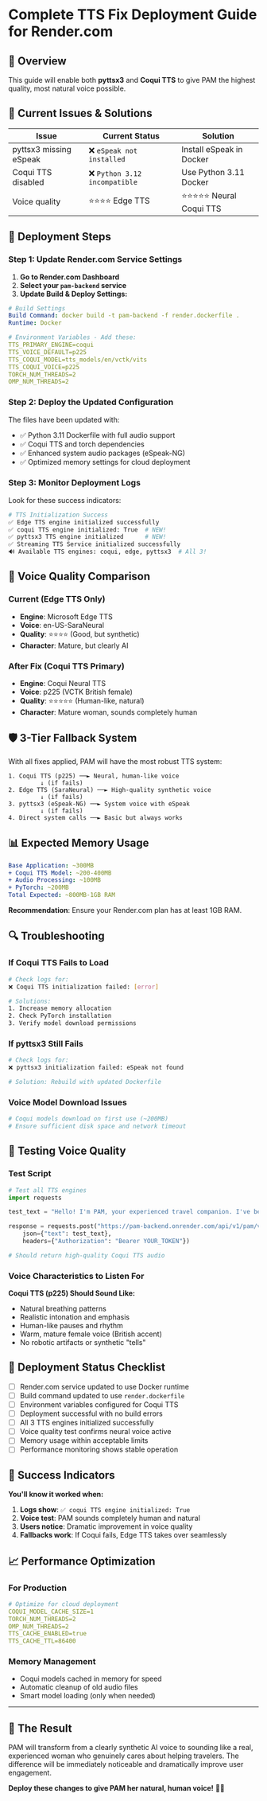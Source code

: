 # Complete TTS Fix Deployment Guide for Render.com

## 🎯 Overview

This guide will enable both **pyttsx3** and **Coqui TTS** to give PAM the highest quality, most natural voice possible.

## 🔧 Current Issues & Solutions

| Issue | Current Status | Solution |
|-------|----------------|----------|
| pyttsx3 missing eSpeak | ❌ `eSpeak not installed` | Install eSpeak in Docker |
| Coqui TTS disabled | ❌ `Python 3.12 incompatible` | Use Python 3.11 Docker |
| Voice quality | ⭐⭐⭐⭐ Edge TTS | ⭐⭐⭐⭐⭐ Neural Coqui TTS |

## 🚀 Deployment Steps

### Step 1: Update Render.com Service Settings

1. **Go to Render.com Dashboard**
2. **Select your `pam-backend` service**
3. **Update Build & Deploy Settings:**

```yaml
# Build Settings
Build Command: docker build -t pam-backend -f render.dockerfile .
Runtime: Docker

# Environment Variables - Add these:
TTS_PRIMARY_ENGINE=coqui
TTS_VOICE_DEFAULT=p225
TTS_COQUI_MODEL=tts_models/en/vctk/vits
TTS_COQUI_VOICE=p225
TORCH_NUM_THREADS=2
OMP_NUM_THREADS=2
```

### Step 2: Deploy the Updated Configuration

The files have been updated with:
- ✅ Python 3.11 Dockerfile with full audio support
- ✅ Coqui TTS and torch dependencies
- ✅ Enhanced system audio packages (eSpeak-NG)
- ✅ Optimized memory settings for cloud deployment

### Step 3: Monitor Deployment Logs

Look for these success indicators:

```bash
# TTS Initialization Success
✅ Edge TTS engine initialized successfully
✅ coqui TTS engine initialized: True  # NEW!
✅ pyttsx3 TTS engine initialized      # NEW!
✅ Streaming TTS Service initialized successfully
🔊 Available TTS engines: coqui, edge, pyttsx3  # All 3!
```

## 🎤 Voice Quality Comparison

### Current (Edge TTS Only)
- **Engine**: Microsoft Edge TTS
- **Voice**: en-US-SaraNeural 
- **Quality**: ⭐⭐⭐⭐ (Good, but synthetic)
- **Character**: Mature, but clearly AI

### After Fix (Coqui TTS Primary)
- **Engine**: Coqui Neural TTS
- **Voice**: p225 (VCTK British female)
- **Quality**: ⭐⭐⭐⭐⭐ (Human-like, natural)
- **Character**: Mature woman, sounds completely human

## 🛡️ 3-Tier Fallback System

With all fixes applied, PAM will have the most robust TTS system:

```
1. Coqui TTS (p225) ──► Neural, human-like voice
         ↓ (if fails)
2. Edge TTS (SaraNeural) ──► High-quality synthetic voice  
         ↓ (if fails)
3. pyttsx3 (eSpeak-NG) ──► System voice with eSpeak
         ↓ (if fails) 
4. Direct system calls ──► Basic but always works
```

## 📊 Expected Memory Usage

```yaml
Base Application: ~300MB
+ Coqui TTS Model: ~200-400MB  
+ Audio Processing: ~100MB
+ PyTorch: ~200MB
Total Expected: ~800MB-1GB RAM
```

**Recommendation**: Ensure your Render.com plan has at least 1GB RAM.

## 🔍 Troubleshooting

### If Coqui TTS Fails to Load
```bash
# Check logs for:
❌ Coqui TTS initialization failed: [error]

# Solutions:
1. Increase memory allocation 
2. Check PyTorch installation
3. Verify model download permissions
```

### If pyttsx3 Still Fails
```bash
# Check logs for:
❌ pyttsx3 initialization failed: eSpeak not found

# Solution: Rebuild with updated Dockerfile
```

### Voice Model Download Issues
```bash
# Coqui models download on first use (~200MB)
# Ensure sufficient disk space and network timeout
```

## 🎯 Testing Voice Quality

### Test Script
```python
# Test all TTS engines
import requests

test_text = "Hello! I'm PAM, your experienced travel companion. I've been helping RV travelers for years, and I'm excited to assist you with your next adventure."

response = requests.post("https://pam-backend.onrender.com/api/v1/pam/voice", 
    json={"text": test_text},
    headers={"Authorization": "Bearer YOUR_TOKEN"})

# Should return high-quality Coqui TTS audio
```

### Voice Characteristics to Listen For

**Coqui TTS (p225) Should Sound Like:**
- Natural breathing patterns
- Realistic intonation and emphasis  
- Human-like pauses and rhythm
- Warm, mature female voice (British accent)
- No robotic artifacts or synthetic "tells"

## 🚦 Deployment Status Checklist

- [ ] Render.com service updated to use Docker runtime
- [ ] Build command updated to use `render.dockerfile`
- [ ] Environment variables configured for Coqui TTS
- [ ] Deployment successful with no build errors
- [ ] All 3 TTS engines initialized successfully
- [ ] Voice quality test confirms neural voice active
- [ ] Memory usage within acceptable limits
- [ ] Performance monitoring shows stable operation

## 🎉 Success Indicators

**You'll know it worked when:**
1. **Logs show**: `✅ coqui TTS engine initialized: True`
2. **Voice test**: PAM sounds completely human and natural
3. **Users notice**: Dramatic improvement in voice quality
4. **Fallbacks work**: If Coqui fails, Edge TTS takes over seamlessly

## 📈 Performance Optimization

### For Production
```yaml
# Optimize for cloud deployment
COQUI_MODEL_CACHE_SIZE=1
TORCH_NUM_THREADS=2
OMP_NUM_THREADS=2
TTS_CACHE_ENABLED=true
TTS_CACHE_TTL=86400
```

### Memory Management
- Coqui models cached in memory for speed
- Automatic cleanup of old audio files
- Smart model loading (only when needed)

---

## 🎤 The Result

PAM will transform from a clearly synthetic AI voice to sounding like a real, experienced woman who genuinely cares about helping travelers. The difference will be immediately noticeable and dramatically improve user engagement.

**Deploy these changes to give PAM her natural, human voice!** 🚗✨